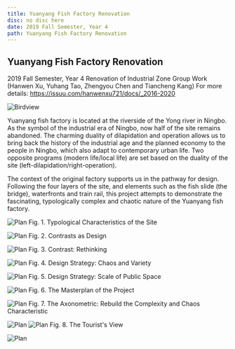 ```yaml
---
title: Yuanyang Fish Factory Renovation
disc: no disc here
date: 2019 Fall Semester, Year 4
path: Yuanyang Fish Factory Renovation
---
```

<special>
</special>

## Yuanyang Fish Factory Renovation

2019 Fall Semester, Year 4
Renovation of Industrial Zone
Group Work (Hanwen Xu, Yuhang Tao, Zhengyou Chen and Tiancheng Kang)
For more details: https://issuu.com/hanwenxu721/docs/_2016-2020


![Birdview](../images/articles/design_06/1.jpg)


Yuanyang fish factory is located at the riverside of the Yong river in Ningbo. As the symbol of the industrial era of Ningbo, now half of the site remains abandoned. The charming duality of dilapidation and operation allows us to bring back the history of the industrial age and the planned economy to the people in Ningbo, which also adapt to contemporary urban life. Two opposite programs (modern life/local life) are set based on the duality of the site (left-dilapidation/right-operation).

The context of the original factory supports us in the pathway for design. Following the four layers of the site, and elements such as the fish slide (the bridge), waterfronts and train rail, this project attempts to demonstrate the fascinating, typologically complex and chaotic nature of the Yuanyang fish factory.


![Plan](../images/articles/design_06/2.jpg)
Fig. 1. Typological Characteristics of the Site


![Plan](../images/articles/design_06/3.jpg)
Fig. 2. Contrasts as Design


![Plan](../images/articles/design_06/4.jpg)
Fig. 3. Contrast: Rethinking


![Plan](../images/articles/design_06/5.jpg)
Fig. 4. Design Strategy: Chaos and Variety


![Plan](../images/articles/design_06/6.jpg)
Fig. 5. Design Strategy: Scale of Public Space


![Plan](../images/articles/design_06/7.jpg)
Fig. 6. The Masterplan of the Project


![Plan](../images/articles/design_06/8.jpg)
Fig. 7. The Axonometric: Rebuild the Complexity and Chaos Characteristic


![Plan](../images/articles/design_06/9.jpg)
![Plan](../images/articles/design_06/10.jpg)
Fig. 8. The Tourist's View


![Plan](../images/articles/design_06/11.jpg)
